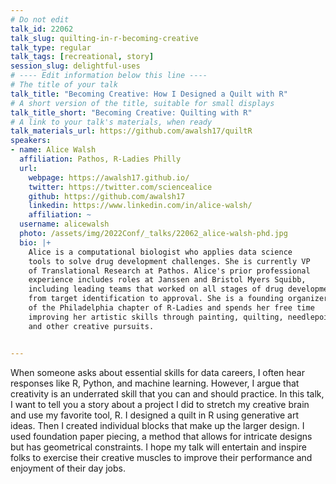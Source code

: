 ```yaml
---
# Do not edit
talk_id: 22062
talk_slug: quilting-in-r-becoming-creative
talk_type: regular
talk_tags: [recreational, story]
session_slug: delightful-uses
# ---- Edit information below this line ----
# The title of your talk
talk_title: "Becoming Creative: How I Designed a Quilt with R"
# A short version of the title, suitable for small displays
talk_title_short: "Becoming Creative: Quilting with R"
# A link to your talk's materials, when ready
talk_materials_url: https://github.com/awalsh17/quiltR
speakers:
- name: Alice Walsh
  affiliation: Pathos, R-Ladies Philly
  url:
    webpage: https://awalsh17.github.io/
    twitter: https://twitter.com/sciencealice
    github: https://github.com/awalsh17
    linkedin: https://www.linkedin.com/in/alice-walsh/
    affiliation: ~
  username: alicewalsh
  photo: /assets/img/2022Conf/_talks/22062_alice-walsh-phd.jpg
  bio: |+
    Alice is a computational biologist who applies data science
    tools to solve drug development challenges. She is currently VP
    of Translational Research at Pathos. Alice's prior professional
    experience includes roles at Janssen and Bristol Myers Squibb,
    including leading teams that worked on all stages of drug development,
    from target identification to approval. She is a founding organizer
    of the Philadelphia chapter of R-Ladies and spends her free time
    improving her artistic skills through painting, quilting, needlepoint,
    and other creative pursuits.


---
```


<!-- ABSTRACT ----
Please write abstract below. You may use simple markdown (links, code style, bold, italics)
-->

When someone asks about essential skills for data careers, I often hear
responses like R, Python, and machine learning. However, I argue that creativity
is an underrated skill that you can and should practice. In this talk, I want
to tell you a story about a project I did to stretch my creative brain and use
my favorite tool, R. I designed a quilt in R using generative art ideas. Then
I created individual blocks that make up the larger design. I used foundation
paper piecing, a method that allows for intricate designs but has geometrical
constraints. I hope my talk will entertain and inspire folks to exercise their
creative muscles to improve their performance and enjoyment of their day jobs.

